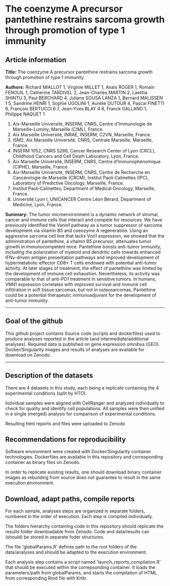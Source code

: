 # The coenzyme A precursor pantethine restrains sarcoma growth through promotion of type 1 immunity

## Article information

**Title:** The coenzyme A precursor pantethine restrains sarcoma growth through promotion of type 1 immunity

**Authors:** Richard MIALLOT 1, Virginie MILLET 1, Anais ROGER 1, Romain FENOUIL 1, Catherine TARDIVEL 2, Jean-Charles MARTIN 2, Laetitia SHINTU 3, Paul BERCHARD 4, Juliane SOUSA LANZA 1, Bernard MALISSEN 1 5, Sandrine HENRI 1, Sophie UGOLINI 1, Aurélie DUTOUR 4, Pascal FINETTI 6, François BERTUCCI 6 7, Jean-Yves BLAY 4 8, Franck GALLAND 1, Philippe NAQUET 1

1. Aix-Marseille Université, INSERM, CNRS, Centre d'Immunologie de Marseille-Luminy, Marseille (CIML), France. 
2. Aix Marseille Université, INRAE, INSERM, C2VN, Marseille, France.
3. ISM2, Aix Marseille Université, CNRS, Centrale Marseille, Marseille, France.
4. INSERM 1052, CNRS 5286, Cancer Research Center of Lyon (CRCL), Childhood Cancers and Cell Death Laboratory, Lyon, France.
5. Aix Marseille Université, INSERM, CNRS, Centre d’Immunophénomique (CIPHE), Marseille, France 
6. Aix-Marseille Université, INSERM, CNRS, Centre de Recherche en Cancérologie de Marseille (CRCM), Institut Paoli‑Calmettes (IPC), Laboratory of Predictive Oncology, Marseille, France.
7. Institut Paoli‑Calmettes, Department of Medical Oncology, Marseille, France.
8. Université Lyon I, UNICANCER Centre Léon Bérard, Department of Medicine, Lyon, France.

**Summary:**
The tumor microenvironment is a dynamic network of stromal, cancer and immune cells that interact and compete for resources. We have previously identified the Vanin1 pathway as a tumor suppressor of sarcoma development via vitamin B5 and coenzyme A regeneration. Using an aggressive sarcoma cell line that lacks Vnn1 expression, we showed that the administration of pantethine, a vitamin B5 precursor, attenuates tumor growth in immunocompetent mice. Pantethine boosts anti-tumor immunity, including the polarization of myeloid and dendritic cells towards enhanced IFNγ-driven antigen presentation pathways and improved development of hypermetabolic effector CD8+ T cells endowed with potential anti-tumor activity. At later stages of treatment, the effect of pantethine was limited by the development of immune cell exhaustion. Nevertheless, its activity was comparable to that of anti-PD1 treatment in sensitive tumors. In humans, VNN1 expression correlates with improved survival and immune cell infiltration in soft tissue sarcomas, but not in osteosarcomas. Pantethine could be a potential therapeutic immunoadjuvant for the development of anti-tumor immunity. 

---

## Goal of the github
This github project contains Source code (scripts and dockerfiles) used to produce analyses reported in the article (and intermediate/additional analyses).
Required data is published on gene expression omnibus (GEO). Docker/Singularity images and results of analyses are available for download on Zenodo. 

---

## Description of the datasets

There are 4 datasets in this study, each being a replicate containing the 4 experimental conditions (split by HTO).

Indvidual samples were aligned with CellRanger and analyzed individually to check for quality and identify cell populations.
All samples were then unified in a single (merged) analysis for comparison of experimental conditions.

Resulting html reports and files were uploaded to Zenodo

## Recommendations for reproducibility

Software environment were created with Docker/Singularity container technologies.
Dockerfiles are available in this repository and corresponding container as binary files on Zenodo.

In order to replicate existing results, one should download binary container images as rebuilding from source does not guarantee to result in the same execution environment.

## Download, adapt paths, compile reports

For each sample, analyses steps are organized in separate folders, numbered in the order of execution.
Each step is compiled individually.

The folders hierarchy containing code in this repository should replicate the results folder downloadable from Zenodo.
Code and data/results can (should) be stored in separate foder structures.

The file 'globalParams.R' defines path to the root folders of the data/analyses and should be adapted to the execution environment.

Each analysis step contains a script named 'launch_reports_compilation.R' that should be executed within the correpsonding container.
It loads the parameters/path from globalParams, and starts the compilation of HTML from corresponding Rmd file with Knitr.


